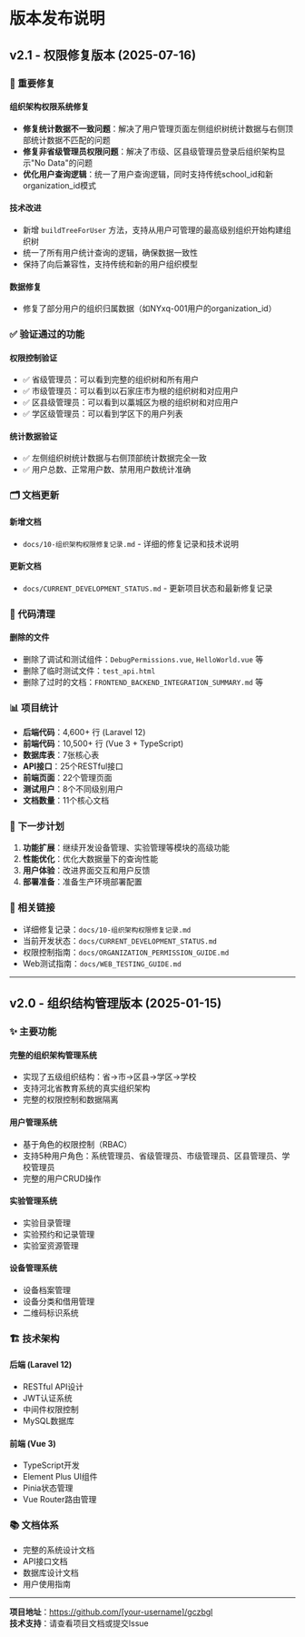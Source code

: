 # 版本发布说明

## v2.1 - 权限修复版本 (2025-07-16)

### 🔧 重要修复

#### 组织架构权限系统修复
- **修复统计数据不一致问题**：解决了用户管理页面左侧组织树统计数据与右侧顶部统计数据不匹配的问题
- **修复非省级管理员权限问题**：解决了市级、区县级管理员登录后组织架构显示"No Data"的问题
- **优化用户查询逻辑**：统一了用户查询逻辑，同时支持传统school_id和新organization_id模式

#### 技术改进
- 新增 `buildTreeForUser` 方法，支持从用户可管理的最高级别组织开始构建组织树
- 统一了所有用户统计查询的逻辑，确保数据一致性
- 保持了向后兼容性，支持传统和新的用户组织模型

#### 数据修复
- 修复了部分用户的组织归属数据（如NYxq-001用户的organization_id）

### ✅ 验证通过的功能

#### 权限控制验证
- ✅ 省级管理员：可以看到完整的组织树和所有用户
- ✅ 市级管理员：可以看到以石家庄市为根的组织树和对应用户
- ✅ 区县级管理员：可以看到以藁城区为根的组织树和对应用户
- ✅ 学区级管理员：可以看到学区下的用户列表

#### 统计数据验证
- ✅ 左侧组织树统计数据与右侧顶部统计数据完全一致
- ✅ 用户总数、正常用户数、禁用用户数统计准确

### 🗂️ 文档更新

#### 新增文档
- `docs/10-组织架构权限修复记录.md` - 详细的修复记录和技术说明

#### 更新文档
- `docs/CURRENT_DEVELOPMENT_STATUS.md` - 更新项目状态和最新修复记录

### 🧹 代码清理

#### 删除的文件
- 删除了调试和测试组件：`DebugPermissions.vue`, `HelloWorld.vue` 等
- 删除了临时测试文件：`test_api.html`
- 删除了过时的文档：`FRONTEND_BACKEND_INTEGRATION_SUMMARY.md` 等

### 📊 项目统计

- **后端代码**：4,600+ 行 (Laravel 12)
- **前端代码**：10,500+ 行 (Vue 3 + TypeScript)
- **数据库表**：7张核心表
- **API接口**：25个RESTful接口
- **前端页面**：22个管理页面
- **测试用户**：8个不同级别用户
- **文档数量**：11个核心文档

### 🎯 下一步计划

1. **功能扩展**：继续开发设备管理、实验管理等模块的高级功能
2. **性能优化**：优化大数据量下的查询性能
3. **用户体验**：改进界面交互和用户反馈
4. **部署准备**：准备生产环境部署配置

### 🔗 相关链接

- 详细修复记录：`docs/10-组织架构权限修复记录.md`
- 当前开发状态：`docs/CURRENT_DEVELOPMENT_STATUS.md`
- 权限控制指南：`docs/ORGANIZATION_PERMISSION_GUIDE.md`
- Web测试指南：`docs/WEB_TESTING_GUIDE.md`

---

## v2.0 - 组织结构管理版本 (2025-01-15)

### ✨ 主要功能

#### 完整的组织架构管理系统
- 实现了五级组织结构：省→市→区县→学区→学校
- 支持河北省教育系统的真实组织架构
- 完整的权限控制和数据隔离

#### 用户管理系统
- 基于角色的权限控制（RBAC）
- 支持5种用户角色：系统管理员、省级管理员、市级管理员、区县管理员、学校管理员
- 完整的用户CRUD操作

#### 实验管理系统
- 实验目录管理
- 实验预约和记录管理
- 实验室资源管理

#### 设备管理系统
- 设备档案管理
- 设备分类和借用管理
- 二维码标识系统

### 🏗️ 技术架构

#### 后端 (Laravel 12)
- RESTful API设计
- JWT认证系统
- 中间件权限控制
- MySQL数据库

#### 前端 (Vue 3)
- TypeScript开发
- Element Plus UI组件
- Pinia状态管理
- Vue Router路由管理

### 📚 文档体系
- 完整的系统设计文档
- API接口文档
- 数据库设计文档
- 用户使用指南

---

**项目地址**：https://github.com/[your-username]/gczbgl  
**技术支持**：请查看项目文档或提交Issue
